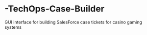 # -TechOps-Case-Builder
GUI interface for building SalesForce case tickets for casino gaming systems
